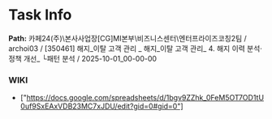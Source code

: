# Task Info

**Path:** 카페24(주)\본사사업장\[CG]MI본부\비즈니스센터\엔터프라이즈코칭2팀 / archoi03 / [350461] 해지_이탈 고객 관리 _ 해지_이탈 고객 관리_ 4. 해지 이력 분석·정책 개선_ └패턴 분석 / 2025-10-01_00-00-00

### WIKI
- ["https://docs.google.com/spreadsheets/d/1bgv9ZZhk_0FeM5OT7OD1tU0uf9SxEAxVDB23MC7xJDU/edit?gid=0#gid=0"]

